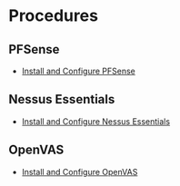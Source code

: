 # Procedures

## PFSense
- [Install and Configure PFSense](proc-pfsense.md)

## Nessus Essentials
- [Install and Configure Nessus Essentials](proc-nessus.md)

## OpenVAS
- [Install and Configure OpenVAS](proc-openvas.md)

